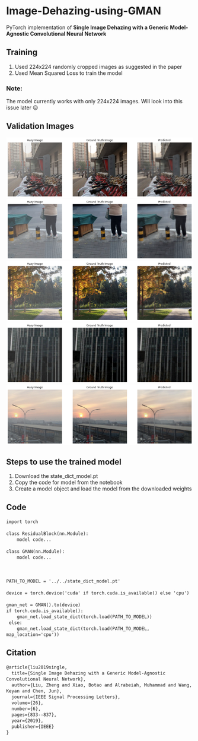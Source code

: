 # Image-Dehazing-using-GMAN
PyTorch implementation of <b>Single Image Dehazing with a Generic Model-Agnostic Convolutional Neural Network</b>


<h2>Training</h2>
<ol>
   <li>Used 224x224 randomly cropped images as suggested in the paper </li>
   <li>Used Mean Squared Loss to train the model</li>
</ol>

<h3>Note:</h3>
<p>The model currently works with only 224x224 images. Will look into this issue later 😔</p>


<h2>Validation Images</h2>

<img src="demo_1.png"/>
<img src="demo_2.png"/>
<img src="demo_3.png"/>
<img src="demo_4.png"/>
<img src="demo_5.png"/>


<h2> Steps to use the trained model </h2>
<ol>
   <li>Download the state_dict_model.pt </li>
   <li>Copy the code for model from the notebook </li>
   <li>Create a model object and load the model from the downloaded weights</li>
</ol>

<h2>Code</h2>

```
import torch

class ResidualBlock(nn.Module):
    model code...

class GMAN(nn.Module):
    model code...
    


PATH_TO_MODEL = '../../state_dict_model.pt'
    
device = torch.device('cuda' if torch.cuda.is_available() else 'cpu')

gman_net = GMAN().to(device)
if torch.cuda.is_available():
    gman_net.load_state_dict(torch.load(PATH_TO_MODEL))
 else:
    gman_net.load_state_dict(torch.load(PATH_TO_MODEL, map_location='cpu'))
```



<h2>Citation</h2>

```
@article{liu2019single,
  title={Single Image Dehazing with a Generic Model-Agnostic Convolutional Neural Network},
  author={Liu, Zheng and Xiao, Botao and Alrabeiah, Muhammad and Wang, Keyan and Chen, Jun},
  journal={IEEE Signal Processing Letters},
  volume={26},
  number={6},
  pages={833--837},
  year={2019},
  publisher={IEEE}
}
```
